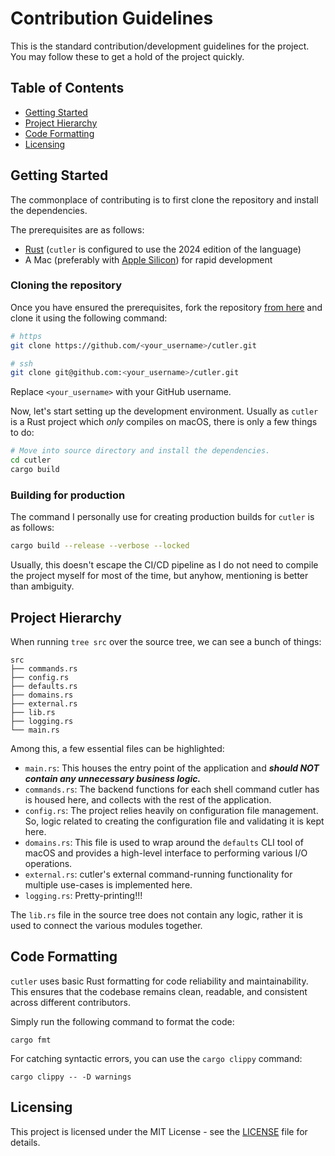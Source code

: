 # Contribution Guidelines

This is the standard contribution/development guidelines for the project. You may follow these to get a hold of the project quickly.

## Table of Contents

- [Getting Started](#getting-started)
- [Project Hierarchy](#project-hierarchy)
- [Code Formatting](#code-formatting)
- [Licensing](#licensing)

## Getting Started

The commonplace of contributing is to first clone the repository and install the dependencies.

The prerequisites are as follows:

- [Rust](https://www.rust-lang.org/tools/install) (`cutler` is configured to use the 2024 edition of the language)
- A Mac (preferably with [Apple Silicon](https://support.apple.com/en-us/HT211814)) for rapid development

### Cloning the repository

Once you have ensured the prerequisites, fork the repository [from here](https://github.com/hitblast/cutler/fork) and clone it using the following command:

```bash
# https
git clone https://github.com/<your_username>/cutler.git

# ssh
git clone git@github.com:<your_username>/cutler.git
```

Replace `<your_username>` with your GitHub username.

Now, let's start setting up the development environment. Usually as `cutler` is a Rust project which *only* compiles on macOS, there is only a few things to do:

```bash
# Move into source directory and install the dependencies.
cd cutler
cargo build
```

### Building for production

The command I personally use for creating production builds for `cutler` is as follows:

```bash
cargo build --release --verbose --locked
```

Usually, this doesn't escape the CI/CD pipeline as I do not need to compile the project myself for most of the time, but anyhow, mentioning is better than ambiguity.

## Project Hierarchy

When running `tree src` over the source tree, we can see a bunch of things:

```
src
├── commands.rs
├── config.rs
├── defaults.rs
├── domains.rs
├── external.rs
├── lib.rs
├── logging.rs
└── main.rs
```

Among this, a few essential files can be highlighted:

- `main.rs`: This houses the entry point of the application and ***should NOT contain any unnecessary business logic.***
- `commands.rs`: The backend functions for each shell command cutler has is housed here, and collects with the rest of the application.
- `config.rs`: The project relies heavily on configuration file management. So, logic related to creating the configuration file and validating it is kept here.
- `domains.rs`: This file is used to wrap around the `defaults` CLI tool of macOS and provides a high-level interface to performing various I/O operations.
- `external.rs`: cutler's external command-running functionality for multiple use-cases is implemented here.
- `logging.rs`: Pretty-printing!!!

The `lib.rs` file in the source tree does not contain any logic, rather it is used to connect the various modules together.

## Code Formatting

`cutler` uses basic Rust formatting for code reliability and maintainability. This ensures that the codebase remains clean, readable, and consistent across different contributors.

Simply run the following command to format the code:

```
cargo fmt
```

For catching syntactic errors, you can use the `cargo clippy` command:

```
cargo clippy -- -D warnings
```

## Licensing

This project is licensed under the MIT License - see the [LICENSE](https://github.com/hitblast/cutler/blob/main/LICENSE) file for details.
